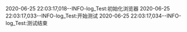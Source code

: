 2020-06-25 22:03:17,018--INFO-log_Test:初始化浏览器
2020-06-25 22:03:17,033--INFO-log_Test:开始测试
2020-06-25 22:03:17,034--INFO-log_Test:测试结束
